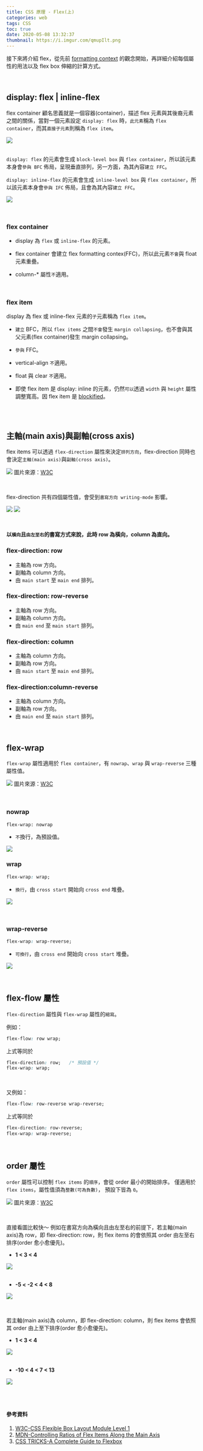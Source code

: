 ```yaml
---
title: CSS 原理 - Flex(上)
categories: web
tags: CSS
toc: true
date: 2020-05-08 13:32:37
thumbnail: https://i.imgur.com/qmupIlt.png
---
```


接下來將介紹 flex，從先前 [formatting context](https://yachen168.github.io/article/Formatting-context.html) 的觀念開始，再詳細介紹每個屬性的用法以及 flex box 伸縮的計算方式。

<!-- more -->

<br>

## display: flex | inline-flex
flex container 顧名思義就是一個容器(container)，描述 flex 元素與其後裔元素之間的關係，當對一個元素設定 `display: flex` 時，`此元素`稱為 `flex container`，而其`直接子元素`則稱為 `flex item`。

![](https://i.imgur.com/nWyrjIY.png)
<br></br>

`display: flex` 的元素會生成 `block-level box` 與 `flex container`，所以該元素本身會`參與 BFC` 佈局，呈現垂直排列，另一方面，為其內容`建立 FFC`。

`display: inline-flex` 的元素會生成 `inline-level box` 與 `flex container`，所以該元素本身會`參與 IFC` 佈局，且會為其內容`建立 FFC`。

![](https://i.imgur.com/bkFfnzR.png)


<br>

### flex container
* display 為 `flex` 或 `inline-flex` 的元素。

* flex container 會建立 flex formatting contex(FFC)，所以此元素`不會`與 float 元素重疊。
    
* column-* 屬性`不`適用。

<br>

### flex item
display 為 flex 或 inline-flex 元素的`子`元素稱為 `flex item`。
 * `建立` BFC，所以 `flex items` 之間`不會`發生 `margin collapsing`，也不會與其父元素(flex container)發生 margin collapsing。
 
 * `參與` FFC。
 
 * vertical-align `不`適用。

 * float 與 clear `不`適用。
 
 * 即使 flex item 是 display: inline 的元素，仍然`可以`透過 `width` 與 `height` 屬性調整寬高。因 flex item 是 [blockified](https://www.w3.org/TR/css-display-3/#blockify)。
 

<br>
<br>
 
## 主軸(main axis)與副軸(cross axis)

flex items 可以透過 `flex-direction` 屬性來決定`排列方向`，flex-direction 同時也會決定`主軸(main axis)`與`副軸(cross axis)`。

![](https://i.imgur.com/8G9pzzZ.png)
圖片來源：[W3C](https://www.w3.org/TR/css-flexbox-1/#flex-direction-property)

<br>

flex-direction 共有四個屬性值，會受到`書寫方向 writing-mode` 影響。
<br>

![](https://i.imgur.com/3ow0Yie.png)
![](https://i.imgur.com/EkZ9GhU.png)


<br>

<b>以`橫向`且`由左至右`的書寫方式來說，此時 row 為橫向，column 為直向。</b>

### flex-direction: row
* 主軸為 row 方向。
* 副軸為 column 方向。
* 由 `main start` 至 `main end` 排列。

### flex-direction: row-reverse
* 主軸為 row 方向。
* 副軸為 column 方向。
* 由 `main end` 至 `main start` 排列。

### flex-direction: column
* 主軸為 column 方向。
* 副軸為 row 方向。
* 由 `main start` 至 `main end` 排列。

### flex-direction:column-reverse
* 主軸為 column 方向。
* 副軸為 row 方向。
* 由 `main end` 至 `main start` 排列。

<br>

## flex-wrap

`flex-wrap` 屬性適用於 `flex container`，有 `nowrap`、`wrap` 與 `wrap-reverse` 三種屬性值。
<br>

![](https://i.imgur.com/BNQ3Lbt.png)
圖片來源：[W3C](https://www.w3.org/TR/css-flexbox-1/#flex-wrap-property)

<br>

###  nowrap
```
flex-wrap: nowrap
```
* `不`換行，為預設值。 

![](https://i.imgur.com/UA89lTf.png)
<br>

### wrap
```css
flex-wrap: wrap;
```
* `換行`，由 `cross start` 開始向 `cross end` 堆疊。

![](https://i.imgur.com/zstxoLd.png)


<br>

### wrap-reverse
```css
flex-wrap: wrap-reverse;
```
* `可換行`，由 `cross end` 開始向 `cross start` 堆疊。

![](https://i.imgur.com/OkMGviF.png)

<br>

## flex-flow 屬性
`flex-direction` 屬性與 `flex-wrap` 屬性的`縮寫`。


例如： 
```css
flex-flow: row wrap;
```
上式等同於
```css
flex-direction: row;   /* 預設值 */
flex-wrap: wrap;
```
<br>

又例如：
```css
flex-flow: row-reverse wrap-reverse;
```
上式等同於
```css
flex-direction: row-reverse;
flex-wrap: wrap-reverse;
```
<br>

## order 屬性

`order` 屬性可以控制 `flex items` 的`順序`，會從 order 最小的開始排序。
僅適用於 `flex items`，屬性值須為`整數(可為負數)`， 預設下皆為 `0`。

![](https://i.imgur.com/8WuzGEP.png)
圖片來源：[W3C](https://www.w3.org/TR/css-flexbox-1/#order-property)


<br>

直接看圖比較快～
例如在書寫方向為橫向且由左至右的前提下，若主軸(main axis)為 row，即 flex-direction: row，則 flex items 的會依照其 order 由左至右排序(order 愈小愈優先)。

* **1 < 3 < 4**

![](https://i.imgur.com/GCfs4Aw.png)
<br></br>

* **-5 < -2 < 4 < 8**

![](https://i.imgur.com/lrWZ1qB.png)

<br>

若主軸(main axis)為 column，即 flex-direction: column，則 flex items 會依照其 order 由上至下排序(order 愈小愈優先)。
<br>

* **1 < 3 < 4**

![](https://i.imgur.com/jrz2iEn.png)
<br></br>

* **-10 < 4 < 7 < 13**

![](https://i.imgur.com/owoYoSz.png)


<br>
<br>





#### 參考資料
1. [W3C-CSS Flexible Box Layout Module Level 1](https://www.w3.org/TR/css-flexbox-1/#flexibility)
2. [MDN-Controlling Ratios of Flex Items Along the Main Axis](https://developer.mozilla.org/en-US/docs/Web/CSS/CSS_Flexible_Box_Layout/Controlling_Ratios_of_Flex_Items_Along_the_Main_Ax)
3. [CSS TRICKS-A Complete Guide to Flexbox](https://css-tricks.com/snippets/css/a-guide-to-flexbox/)